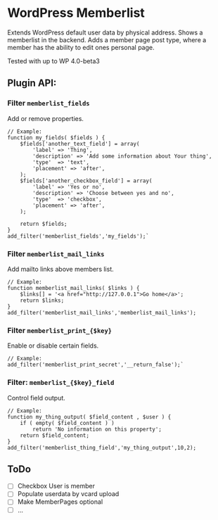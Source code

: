 # WordPress Memberlist #

Extends WordPress default user data by physical address. Shows a memberlist in the backend.
Adds a member page post type, where a member has the ability to edit ones personal page.

Tested with up to WP 4.0-beta3

## Plugin API: ##

### Filter `memberlist_fields` ###

Add or remove properties.
```
// Example:
function my_fields( $fields ) {
	$fields['another_text_field'] = array(
		'label' => 'Thing',
		'description' => 'Add some information about Your thing',
		'type'	=> 'text',
		'placement' => 'after',
	);
	$fields['another_checkbox_field'] = array(
		'label' => 'Yes or no',
		'description' => 'Choose between yes and no',
		'type'	=> 'checkbox',
		'placement' => 'after',
	);
	
	return $fields;
}
add_filter('memberlist_fields','my_fields');`
```

### Filter `memberlist_mail_links` ###

Add mailto links above members list.
```
// Example:
function memberlist_mail_links( $links ) {
	$links[] = '<a href="http://127.0.0.1">Go home</a>';
	return $links;
}
add_filter('memberlist_mail_links','memberlist_mail_links');
```

### Filter `memberlist_print_{$key}` ###

Enable or disable certain fields.
```
// Example:
add_filter('memberlist_print_secret','__return_false');`
```

### Filter: `memberlist_{$key}_field` ###

Control field output.
```
// Example:
function my_thing_output( $field_content , $user ) {
	if ( empty( $field_content ) )
		return 'No information on this property';
	return $field_content;
}
add_filter('memberlist_thing_field','my_thing_output',10,2);
```

## ToDo ##
 - [ ] Checkbox User is member
 - [ ] Populate userdata by vcard upload
 - [ ] Make MemberPages optional
 - [ ] ...